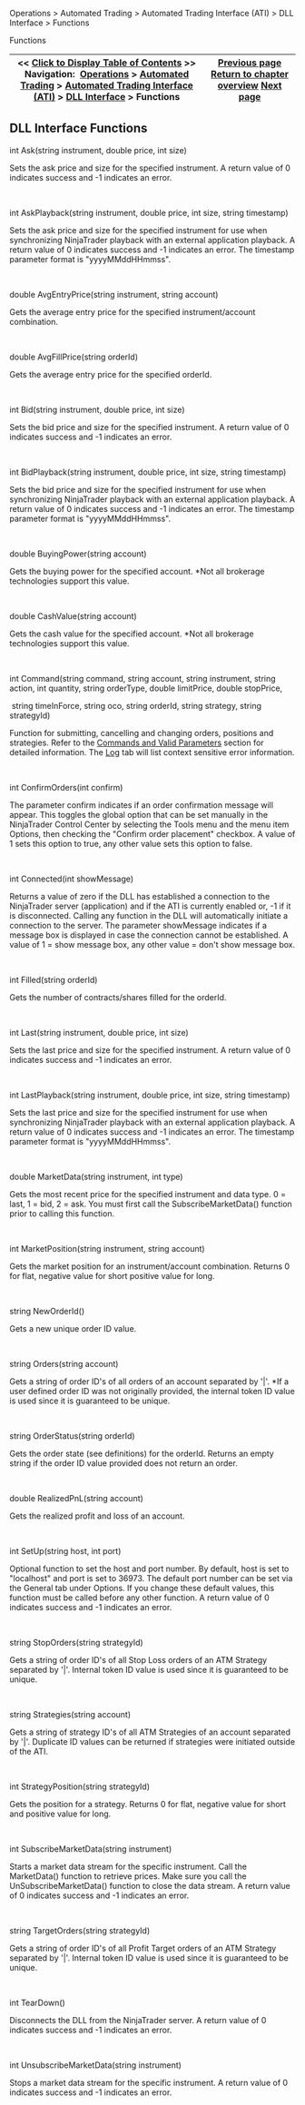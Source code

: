 ﻿


Operations \> Automated Trading \> Automated Trading Interface (ATI) \> DLL Interface \> Functions






















Functions







| \<\< [Click to Display Table of Contents](functions.md) \>\> **Navigation:**     [Operations](operations.md) \> [Automated Trading](automated_trading.md) \> [Automated Trading Interface (ATI)](automated_trading_interface_at.md) \> [DLL Interface](dll_interface.md) \> Functions | [Previous page](dll_interface.md) [Return to chapter overview](dll_interface.md) [Next page](tradestation_email_integration.md) |
| --- | --- |











## DLL Interface Functions


int Ask(string instrument, double price, int size)


Sets the ask price and size for the specified instrument. A return value of 0 indicates success and \-1 indicates an error.


 


int AskPlayback(string instrument, double price, int size, string timestamp)


Sets the ask price and size for the specified instrument for use when synchronizing NinjaTrader playback with an external application playback. A return value of 0 indicates success and \-1 indicates an error. The timestamp parameter format is "yyyyMMddHHmmss".


 


double AvgEntryPrice(string instrument, string account)


Gets the average entry price for the specified instrument/account combination.


 


double AvgFillPrice(string orderId)


Gets the average entry price for the specified orderId.


 


int Bid(string instrument, double price, int size)


Sets the bid price and size for the specified instrument. A return value of 0 indicates success and \-1 indicates an error.


 


int BidPlayback(string instrument, double price, int size, string timestamp)


Sets the bid price and size for the specified instrument for use when synchronizing NinjaTrader playback with an external application playback. A return value of 0 indicates success and \-1 indicates an error. The timestamp parameter format is "yyyyMMddHHmmss".


 


double BuyingPower(string account)


Gets the buying power for the specified account. \*Not all brokerage technologies support this value.


 


double CashValue(string account)


Gets the cash value for the specified account. \*Not all brokerage technologies support this value.


 


int Command(string command, string account, string instrument, string action, int quantity, string orderType, double limitPrice, double stopPrice,   

 string timeInForce, string oco, string orderId, string strategy, string strategyId)


Function for submitting, cancelling and changing orders, positions and strategies. Refer to the [Commands and Valid Parameters](commands_and_valid_parameters.md) section for detailed information. The [Log](log_tab2.md) tab will list context sensitive error information.


 


int ConfirmOrders(int confirm)


The parameter confirm indicates if an order confirmation message will appear. This toggles the global option that can be set manually in the NinjaTrader Control Center by selecting the Tools menu and the menu item Options, then checking the "Confirm order placement" checkbox. A value of 1 sets this option to true, any other value sets this option to false.


 


int Connected(int showMessage)


Returns a value of zero if the DLL has established a connection to the NinjaTrader server (application) and if the ATI is currently enabled or, \-1 if it is disconnected. Calling any function in the DLL will automatically initiate a connection to the server. The parameter showMessage indicates if a message box is displayed in case the connection cannot be established. A value of 1 \= show message box, any other value \= don't show message box.


 


int Filled(string orderId)


Gets the number of contracts/shares filled for the orderId.


 


int Last(string instrument, double price, int size)


Sets the last price and size for the specified instrument. A return value of 0 indicates success and \-1 indicates an error.


 


int LastPlayback(string instrument, double price, int size, string timestamp)


Sets the last price and size for the specified instrument for use when synchronizing NinjaTrader playback with an external application playback. A return value of 0 indicates success and \-1 indicates an error. The timestamp parameter format is "yyyyMMddHHmmss".


 


double MarketData(string instrument, int type)


Gets the most recent price for the specified instrument and data type. 0 \= last, 1 \= bid, 2 \= ask. You must first call the SubscribeMarketData() function prior to calling this function.


 


int MarketPosition(string instrument, string account)


Gets the market position for an instrument/account combination. Returns 0 for flat, negative value for short positive value for long.


 


string NewOrderId()


Gets a new unique order ID value.


 


string Orders(string account)


Gets a string of order ID's of all orders of an account separated by '\|'. \*If a user defined order ID was not originally provided, the internal token ID value is used since it is guaranteed to be unique.


 


string OrderStatus(string orderId)


Gets the order state (see definitions) for the orderId. Returns an empty string if the order ID value provided does not return an order.


 


double RealizedPnL(string account)


Gets the realized profit and loss of an account.


 


int SetUp(string host, int port)


Optional function to set the host and port number. By default, host is set to "localhost" and port is set to 36973\. The default port number can be set via the General tab under Options. If you change these default values, this function must be called before any other function. A return value of 0 indicates success and \-1 indicates an error.


 


string StopOrders(string strategyId)


Gets a string of order ID's of all Stop Loss orders of an ATM Strategy separated by '\|'. Internal token ID value is used since it is guaranteed to be unique.


 


string Strategies(string account)


Gets a string of strategy ID's of all ATM Strategies of an account separated by '\|'. Duplicate ID values can be returned if strategies were initiated outside of the ATI. 


 


int StrategyPosition(string strategyId)


Gets the position for a strategy. Returns 0 for flat, negative value for short and positive value for long.


 


int SubscribeMarketData(string instrument)


Starts a market data stream for the specific instrument. Call the MarketData() function to retrieve prices. Make sure you call the UnSubscribeMarketData() function to close the data stream. A return value of 0 indicates success and \-1 indicates an error.


 


string TargetOrders(string strategyId)


Gets a string of order ID's of all Profit Target orders of an ATM Strategy separated by '\|'. Internal token ID value is used since it is guaranteed to be unique.


 


int TearDown()


Disconnects the DLL from the NinjaTrader server. A return value of 0 indicates success and \-1 indicates an error.


 


int UnsubscribeMarketData(string instrument)


Stops a market data stream for the specific instrument. A return value of 0 indicates success and \-1 indicates an error.








